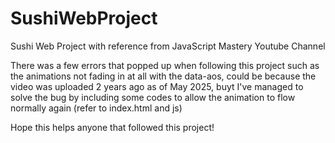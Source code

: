 # SushiWebProject
Sushi Web Project with reference from JavaScript Mastery Youtube Channel 

There was a few errors that popped up when following this project such as the animations not fading in at all 
with the data-aos, could be because the video was uploaded 2 years ago as of May 2025, buyt I've managed to solve 
the bug by including some codes to allow the animation to flow normally again (refer to index.html and js)

Hope this helps anyone that followed this project! 

